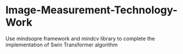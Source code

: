# Image-Measurement-Technology-Work
Use mindsopre framework and mindcv library to complete the implementation of Swin Transformer algorithm
